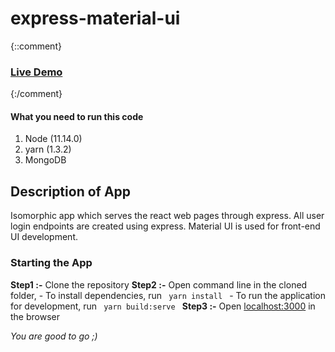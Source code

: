 # express-material-ui

{::comment}
### [Live Demo](http://skeleton.mernbook.com/ "MERN Skeleton")
{:/comment}

#### What you need to run this code
1. Node (11.14.0)
2. yarn (1.3.2)
3. MongoDB

## Description of App
Isomorphic app which serves the react web pages through express.
All user login endpoints are created using express.
Material UI is used for front-end UI development.


### Starting the App
**Step1 :-** Clone the repository
**Step2 :-** Open command line in the cloned folder,
                - To install dependencies, run ```  yarn install  ```
                - To run the application for development, run ```  yarn build:serve  ```
**Step3 :-** Open [localhost:3000](http://localhost:3000/) in the browser
<!-- blank line -->
_You are good to go ;)_

